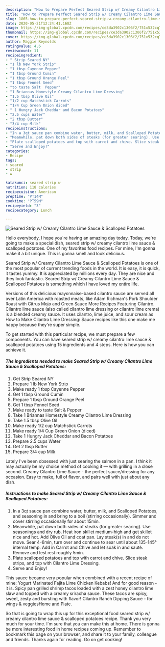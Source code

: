```yaml
---
description: "How to Prepare Perfect Seared Strip w/ Creamy Cilantro Lime Sauce &amp;amp; Scalloped Potatoes"
title: "How to Prepare Perfect Seared Strip w/ Creamy Cilantro Lime Sauce &amp;amp; Scalloped Potatoes"
slug: 1865-how-to-prepare-perfect-seared-strip-w-creamy-cilantro-lime-sauce-and-amp-scalloped-potatoes
date: 2020-05-21T12:24:41.168Z
image: https://img-global.cpcdn.com/recipes/ce3da3902c1306f2/751x532cq70/seared-strip-w-creamy-cilantro-lime-sauce-scalloped-potatoes-recipe-main-photo.jpg
thumbnail: https://img-global.cpcdn.com/recipes/ce3da3902c1306f2/751x532cq70/seared-strip-w-creamy-cilantro-lime-sauce-scalloped-potatoes-recipe-main-photo.jpg
cover: https://img-global.cpcdn.com/recipes/ce3da3902c1306f2/751x532cq70/seared-strip-w-creamy-cilantro-lime-sauce-scalloped-potatoes-recipe-main-photo.jpg
author: Maggie Reynolds
ratingvalue: 4.6
reviewcount: 11
recipeingredient:
- " Strip Seared NY"
- "1 lb New York Strip"
- "1 tbsp Cayenne Pepper"
- "1 tbsp Ground Cumin"
- "1 tbsp Ground Orange Peel"
- "1 tbsp Fennel Seed"
- "to taste Salt  Pepper"
- "1 Briannas Homestyle Creamy Cilantro Lime Dressing"
- "1.5 tbsp Olive Oil"
- "1/2 cup Matchstick Carrots"
- "1/4 Cup Green Onion diced"
- " 1 Hungry Jack Cheddar and Bacon Potatoes"
- "2.5 cups Water"
- "2 tbsp Butter"
- "3/4 cup Milk"
recipeinstructions:
- "In a 3qt sauce pan combine water, butter, milk, and Scalloped Potatoes, and seasoning in and bring to a boil (stirring occasionally). Simmer and cover stirring occasionally for about 15min."
- "Meanwhile, pat down both sides of steaks (for greater searing). Use seasonings and dry rub. Heat iron skillet medium-high and get skillet nice and hot. Add Olive Oil and coat pan. Lay steak(s) in and do not move. Sear 4-6min, turn over and continue to sear until about 135-145° internal temp. Add in Carrot and Chive and let soak in and sauté. Remove and lest rest roughly 5min."
- "Plate scalloped potatoes and top with carrot and chive. Slice steak strips, and top with Cilantro Lime Dressing."
- "Serve and Enjoy!"
categories:
- Recipe
tags:
- seared
- strip
- w

katakunci: seared strip w 
nutrition: 118 calories
recipecuisine: American
preptime: "PT14M"
cooktime: "PT59M"
recipeyield: "3"
recipecategory: Lunch

---
```



![Seared Strip w/ Creamy Cilantro Lime Sauce &amp; Scalloped Potatoes](https://img-global.cpcdn.com/recipes/ce3da3902c1306f2/751x532cq70/seared-strip-w-creamy-cilantro-lime-sauce-scalloped-potatoes-recipe-main-photo.jpg)

Hello everybody, I hope you're having an amazing day today. Today, we're going to make a special dish, seared strip w/ creamy cilantro lime sauce &amp; scalloped potatoes. One of my favorites food recipes. For mine, I'm gonna make it a bit unique. This is gonna smell and look delicious.

Seared Strip w/ Creamy Cilantro Lime Sauce &amp; Scalloped Potatoes is one of the most popular of current trending foods in the world. It is easy, it is quick, it tastes yummy. It is appreciated by millions every day. They are nice and they look fantastic. Seared Strip w/ Creamy Cilantro Lime Sauce &amp; Scalloped Potatoes is something which I have loved my entire life.

Versions of this delicious mayonnaise-based cilantro sauce are served all over Latin America with roasted meats, like Adam Richman&#39;s Pork Shoulder Roast with Citrus Mojo and Green Sauce More Recipes Featuring Cilantro. Cilantro lime sauce (also called cilantro lime dressing or cilantro lime crema) is a blended creamy sauce. It uses cilantro, lime juice, and sour cream as How to Make Cilantro Lime Dressing: Sauce recipes like this one make me happy because they&#39;re super simple.


To get started with this particular recipe, we must prepare a few components. You can have seared strip w/ creamy cilantro lime sauce &amp; scalloped potatoes using 15 ingredients and 4 steps. Here is how you can achieve it.

<!--inarticleads1-->

##### The ingredients needed to make Seared Strip w/ Creamy Cilantro Lime Sauce &amp; Scalloped Potatoes:

1. Get  Strip Seared NY
1. Prepare 1 lb New York Strip
1. Make ready 1 tbsp Cayenne Pepper
1. Get 1 tbsp Ground Cumin
1. Prepare 1 tbsp Ground Orange Peel
1. Get 1 tbsp Fennel Seed
1. Make ready to taste Salt &amp; Pepper
1. Take 1 Briannas Homestyle Creamy Cilantro Lime Dressing
1. Take 1.5 tbsp Olive Oil
1. Make ready 1/2 cup Matchstick Carrots
1. Make ready 1/4 Cup Green Onion (diced)
1. Take  1 Hungry Jack Cheddar and Bacon Potatoes
1. Prepare 2.5 cups Water
1. Get 2 tbsp Butter
1. Prepare 3/4 cup Milk


Lately I&#39;ve been obsessed with just searing the salmon in a pan. I think it may actually be my choice method of cooking it — with grilling in a close second. Creamy Cilantro Lime Sauce - the perfect sauce/dressing for any occasion. Easy to make, full of flavor, and pairs well with just about any dish. 

<!--inarticleads2-->

##### Instructions to make Seared Strip w/ Creamy Cilantro Lime Sauce &amp; Scalloped Potatoes:

1. In a 3qt sauce pan combine water, butter, milk, and Scalloped Potatoes, and seasoning in and bring to a boil (stirring occasionally). Simmer and cover stirring occasionally for about 15min.
1. Meanwhile, pat down both sides of steaks (for greater searing). Use seasonings and dry rub. Heat iron skillet medium-high and get skillet nice and hot. Add Olive Oil and coat pan. Lay steak(s) in and do not move. Sear 4-6min, turn over and continue to sear until about 135-145° internal temp. Add in Carrot and Chive and let soak in and sauté. Remove and lest rest roughly 5min.
1. Plate scalloped potatoes and top with carrot and chive. Slice steak strips, and top with Cilantro Lime Dressing.
1. Serve and Enjoy!


This sauce became very popular when combined with a recent recipe of mine: Yogurt Marinated Fajita Lime Chicken Kebabs! And for good reason - it is. Spicy pan grilled shrimp tacos loaded with a zest honey cilantro lime slaw and topped with a creamy sriracha sauce. These tacos are spicy, sweet, zesty and bursting with flavor! Cilantro Ranch Dipping Sauce - for wings &amp; veggiesHome and Plate. 

So that is going to wrap this up for this exceptional food seared strip w/ creamy cilantro lime sauce &amp; scalloped potatoes recipe. Thank you very much for your time. I'm sure that you can make this at home. There is gonna be more interesting food in home recipes coming up. Remember to bookmark this page on your browser, and share it to your family, colleague and friends. Thanks again for reading. Go on get cooking!
